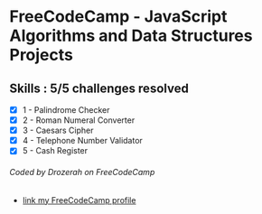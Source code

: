 # FreeCodeCamp - JavaScript Algorithms and Data Structures Projects

## Skills : 5/5 challenges resolved 

- [x] 1 - Palindrome Checker
- [x] 2 - Roman Numeral Converter
- [x] 3 - Caesars Cipher
- [X] 4 - Telephone Number Validator
- [x] 5 - Cash Register

###### Coded by Drozerah on FreeCodeCamp

* [link my FreeCodeCamp profile](https://www.freecodecamp.org/drozerah)